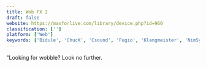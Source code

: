 ```yaml
---
title: Wob FX 2
draft: false 
website: https://maxforlive.com/library/device.php?id=960
classification: ['']
platform: ['Web']
keywords: ['Bidule', 'ChucK', 'Csound', 'Fugio', 'Klangmeister', 'NimSynth', 'Nodebox', 'Orca', 'Overtone', 'PdDroidParty', 'Pure Data', 'Pyo', 'Renoise', 'Shoebot', 'Sonic Pi', 'SunVox', 'SuperCollider', 'TouchDesigner', 'VCV Rack', 'VDMX', 'Vuo', 'Vvvv']
---
```

"Looking for wobble? Look no further.